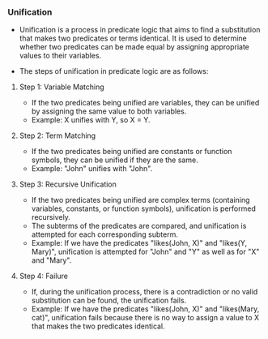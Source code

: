 ### Unification

- Unification is a process in predicate logic that aims to find a substitution that makes two predicates or terms identical. It is used to determine whether two predicates can be made equal by assigning appropriate values to their variables.

- The steps of unification in predicate logic are as follows:

1. Step 1: Variable Matching
   - If the two predicates being unified are variables, they can be unified by assigning the same value to both variables.
   - Example: X unifies with Y, so X = Y.

2. Step 2: Term Matching
   - If the two predicates being unified are constants or function symbols, they can be unified if they are the same.
   - Example: "John" unifies with "John".

3. Step 3: Recursive Unification
   - If the two predicates being unified are complex terms (containing variables, constants, or function symbols), unification is performed recursively.
   - The subterms of the predicates are compared, and unification is attempted for each corresponding subterm.
   - Example: If we have the predicates "likes(John, X)" and "likes(Y, Mary)", unification is attempted for "John" and "Y" as well as for "X" and "Mary".

4. Step 4: Failure
   - If, during the unification process, there is a contradiction or no valid substitution can be found, the unification fails.
   - Example: If we have the predicates "likes(John, X)" and "likes(Mary, cat)", unification fails because there is no way to assign a value to X that makes the two predicates identical.

